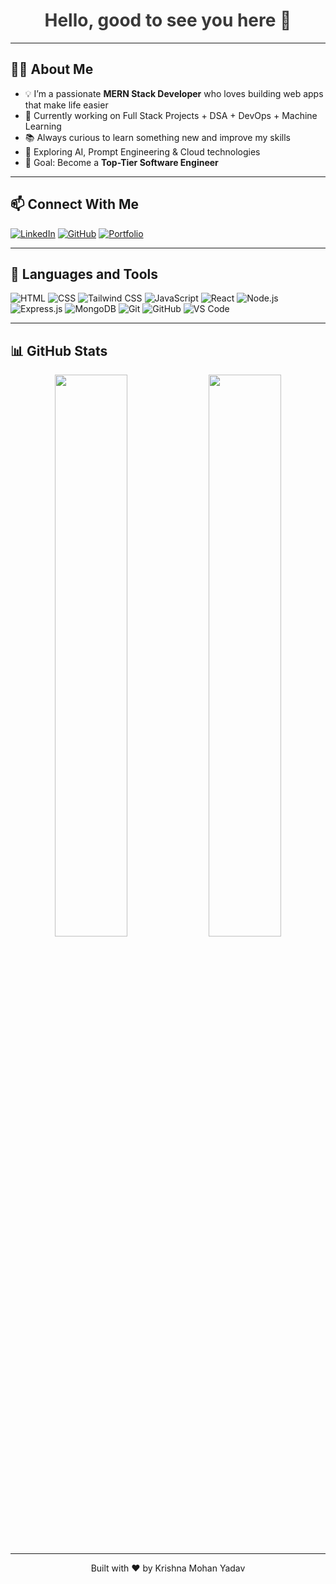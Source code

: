 <h1 align="center">
  <span id="dynamic-text">Hello, good to see you here 👋</span>
</h1>

<style>
@keyframes fadeText {
  0%   { opacity: 1; }
  20%  { opacity: 0; }
  40%  { opacity: 1; content: "My name is Krishna Mohan Yadav"; }
  60%  { opacity: 0; }
  80%  { opacity: 1; content: "I am a MERN Stack Developer"; }
  100% { opacity: 0; }
}
#dynamic-text {
  display: inline-block;
  animation: fadeText 6s infinite;
}
</style>

---

## 👨‍💻 About Me

- 💡 I’m a passionate **MERN Stack Developer** who loves building web apps that make life easier
- 🚀 Currently working on Full Stack Projects + DSA + DevOps + Machine Learning
- 📚 Always curious to learn something new and improve my skills
- 🧠 Exploring AI, Prompt Engineering & Cloud technologies
- 🎯 Goal: Become a **Top-Tier Software Engineer**

---

## 📫 Connect With Me

[![LinkedIn](https://img.shields.io/badge/LinkedIn-Krishna%20Mohan%20Yadav-blue?style=flat-square&logo=linkedin)](https://www.linkedin.com/in/krishna-mohan-yadav-2002/)
[![GitHub](https://img.shields.io/badge/GitHub-Krishna--Yadav-black?style=flat-square&logo=github)](https://github.com/your-username)
[![Portfolio](https://img.shields.io/badge/Portfolio-krishnayadav.dev-purple?style=flat-square&logo=vercel)](https://yourportfolio.com)

---

## 🚀 Languages and Tools

![HTML](https://img.shields.io/badge/-HTML5-E34F26?logo=html5&logoColor=fff&style=flat-square)
![CSS](https://img.shields.io/badge/-CSS3-1572B6?logo=css3&logoColor=white&style=flat-square)
![Tailwind CSS](https://img.shields.io/badge/-Tailwind_CSS-38B2AC?logo=tailwind-css&logoColor=white&style=flat-square)
![JavaScript](https://img.shields.io/badge/-JavaScript-F7DF1E?logo=javascript&logoColor=black&style=flat-square)
![React](https://img.shields.io/badge/-React-61DAFB?logo=react&logoColor=black&style=flat-square)
![Node.js](https://img.shields.io/badge/-Node.js-339933?logo=node.js&logoColor=white&style=flat-square)
![Express.js](https://img.shields.io/badge/-Express.js-000000?logo=express&logoColor=white&style=flat-square)
![MongoDB](https://img.shields.io/badge/-MongoDB-47A248?logo=mongodb&logoColor=white&style=flat-square)
![Git](https://img.shields.io/badge/-Git-F05032?logo=git&logoColor=white&style=flat-square)
![GitHub](https://img.shields.io/badge/-GitHub-181717?logo=github&logoColor=white&style=flat-square)
![VS Code](https://img.shields.io/badge/-VSCode-007ACC?logo=visual-studio-code&logoColor=white&style=flat-square)

---

## 📊 GitHub Stats

<p align="center">
  <img src="https://github-readme-stats.vercel.app/api?username=your-username&show_icons=true&theme=radical" width="48%"/>
  <img src="https://github-readme-streak-stats.herokuapp.com/?user=your-username&theme=radical" width="48%"/>
</p>

---

<p align="center">
  Built with ❤️ by Krishna Mohan Yadav
</p>
